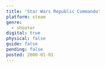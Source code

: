 ```yaml
---
title: 'Star Wars Republic Commando'
platform: steam
genre:
  - shooter
digital: true
physical: false
guide: false
pending: false
posted: 2000-01-01
---
```


